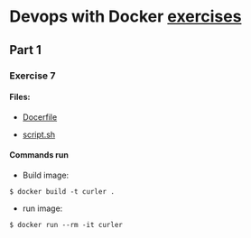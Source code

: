 # Devops with Docker [exercises](https://devopswithdocker.com/exercises/)

## Part 1

### Exercise 7

#### Files:
- [Docerfile](Dockerfile)

- [script.sh](script.sh)

#### Commands run
- Build image:
```
$ docker build -t curler .
```

- run image:
```
$ docker run --rm -it curler
```
